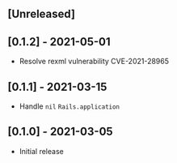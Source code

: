 ## [Unreleased]

## [0.1.2] - 2021-05-01

- Resolve rexml vulnerability CVE-2021-28965

## [0.1.1] - 2021-03-15

- Handle `nil` `Rails.application`

## [0.1.0] - 2021-03-05

- Initial release
